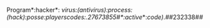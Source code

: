 Program*:hacker*:   **virus*:(antivirus)*:process*: (hack)*:posse*:players*codes*:.*2767*3855#*:active**:*code)*.*#*#232338#*#*
